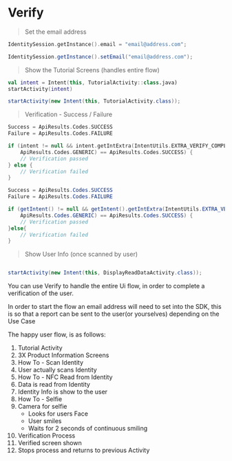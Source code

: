 # Verify

> Set the email address

```kotlin
IdentitySession.getInstance().email = "email@address.com";
```

```java
IdentitySession.getInstance().setEmail("email@address.com");
```

> Show the Tutorial Screens (handles entire flow)

```kotlin
val intent = Intent(this, TutorialActivity::class.java)
startActivity(intent)
```

```java
startActivity(new Intent(this, TutorialActivity.class));
```

> Verification - Success / Failure

```kotlin
Success = ApiResults.Codes.SUCCESS
Failure = ApiResults.Codes.FAILURE

if (intent != null && intent.getIntExtra(IntentUtils.EXTRA_VERIFY_COMPLETE,
	ApiResults.Codes.GENERIC) == ApiResults.Codes.SUCCESS) {
	// Verification passed
} else {
	// Verification failed
}
```

```java
Success = ApiResults.Codes.SUCCESS
Failure = ApiResults.Codes.FAILURE

if (getIntent() != null && getIntent().getIntExtra(IntentUtils.EXTRA_VERIFY_COMPLETE, 
	ApiResults.Codes.GENERIC) == ApiResults.Codes.SUCCESS) {
	// Verification passed
}else{
	// Verification failed
}
```

> Show User Info (once scanned by user)

```kotlin
```

```java
startActivity(new Intent(this, DisplayReadDataActivity.class));
```

You can use Verify to handle the entire Ui flow, in order to complete a verification of the user.

In order to start the flow an email address will need to set into the SDK, this is so that a report can be sent to the user(or yourselves) depending on the Use Case

The happy user flow, is as follows:

1. Tutorial Activity
2. 3X Product Information Screens
3. How To - Scan Identity
4. User actually scans Identity
5. How To - NFC Read from Identity
6. Data is read from Identity
7. Identity Info is show to the user
8. How To - Selfie
9. Camera for selfie
	- Looks for users Face
	- User smiles
	- Waits for 2 seconds of continuous smiling
10. Verification Process
11. Verified screen shown
12. Stops process and returns to previous Activity